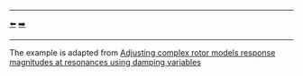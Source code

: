 ***
[⬅️](../0035/README.md "Previous example")
[➡️](../0037/README.md "Next example")
***

The example is adapted from [Adjusting complex rotor models response magnitudes at resonances using damping variables](https://virtual.oxfordabstracts.com/event/4971/submission/2)
